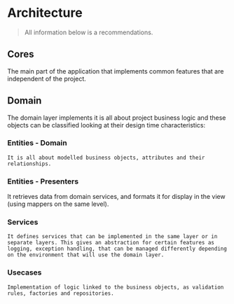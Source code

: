 # Architecture

  > All information below is a recommendations.

## Cores

  The main part of the application that implements common features that are independent of the project.

## Domain

  The domain layer implements it is all about project business logic and these objects can be classified looking at their design time characteristics:

  ### Entities - Domain

    It is all about modelled business objects, attributes and their relationships.
  
  ### Entities - Presenters
  
  It retrieves data from domain services, and formats it for display in the view (using mappers on the same level).

  ### Services

    It defines services that can be implemented in the same layer or in separate layers. This gives an abstraction for certain features as logging, exception handling, that can be managed differently depending on the environment that will use the domain layer.

  ### Usecases
    
    Implementation of logic linked to the business objects, as validation rules, factories and repositories.